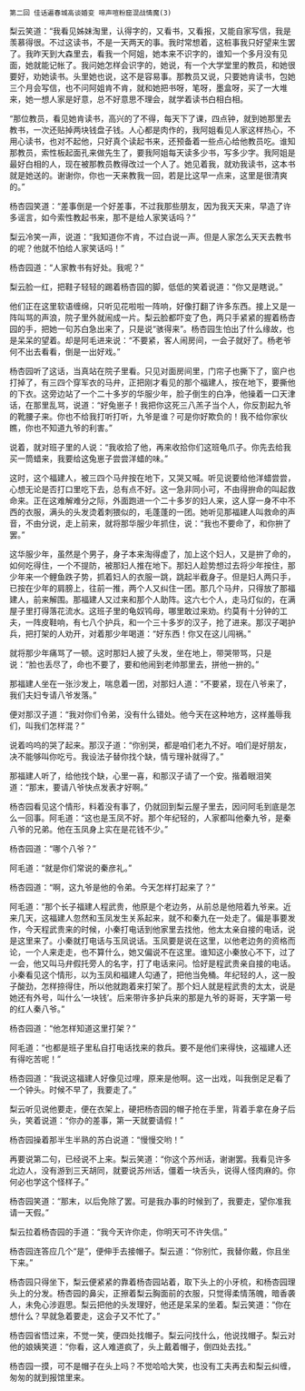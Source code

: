     第二回 佳话遍春城高谈婚变 啼声喧粉窟混战情魔(3) 

   梨云笑道：“我看见姊妹淘里，认得字的，又看书，又看报，又能自家写信，我是羡慕得很。不过这读书，不是一天两天的事。我时常想着，这桩事我只好望来生罢了。我昨天到大森里去，看我一个阿姐，她本来不识字的，谁知一个多月没有见面，她就能记帐了。我问她怎样会识字的，她说，有一个大学堂里的教员，和她很要好，劝她读书。头里她也说，这不是容易事。那教员又说，只要她肯读书，包她三个月会写信，也不问阿姐肯不肯，就和她把书呀，笔呀，墨盒呀，买了一大堆来，她一想人家是好意，总不好意思不理会，就学着读书白相白相。

   “那位教员，看见她肯读书，高兴的了不得，每天下了课，四点钟，就到她那里去教书，一次还贴掉两块钱盘子钱。人心都是肉作的，我阿姐看见人家这样热心，不用心读书，也对不起他，只好真个读起书来，还预备着一些点心给他教员吃。谁知那教员，索性板起面孔来做先生了，要我阿姐每天读多少书，写多少字。我阿姐是最好白相的人，现在被那教员教得改过一个人了。她见着我，就劝我读书，这本书就是她送的。谢谢你，你也一天来教我一回，若是比这早一点来，这里是很清爽的。”

   杨杏园笑道：“差事倒是一个好差事，不过我那些朋友，因为我天天来，早造了许多谣言，如今索性教起书来，那不是给人家笑话吗？”

   梨云冷笑一声，说道：“我知道你不肯，不过白说一声。但是人家怎么天天去教书的呢？他就不怕给人家笑话吗！”

   杨杏园道：“人家教书有好处。我呢？”

   梨云脸一红，把鞋子轻轻的踢着杨杏园的脚，低低的笑着说道：“你又是瞎说。”

   他们正在这里软语缠绵，只听见花啦啦一阵响，好像打翻了许多东西。接上又是一阵叫骂的声浪，院子里外就闹成一片。梨云脸都吓变了色，两只手紧紧的握着杨杏园的手，把她一句苏白急出来了，只是说“骇得来”。杨杏园生怕出了什么缘故，也是呆呆的望着。却是阿毛进来说：“不要紧，客人闹房间，一会子就好了。杨老爷何不出去看看，倒是一出好戏。”

   杨杏园听了这话，当真站在院子里看。只见对面房间里，门帘子也撕下了，窗户也打掉了，有三四个穿军衣的马弁，正把刚才看见的那个福建人，按在地下，要撕他的下衣。这旁边站了一个二十多岁的华服少年，脸子倒生的白净，他操着一口天津话，在那里乱骂，说道：“好兔崽子！我把你这死三八羔子当个人，你反割起九爷的靴腰子来。你也不给我打听打听，九爷是谁？可是你好欺负的！我不给你家伙瞧，你也不知道九爷的利害。”

   说着，就对班子里的人说：“我收拾了他，再来收拾你们这班龟爪子。你先去给我买一筒蜡来，我要给这兔崽子尝尝洋蜡的味。”

   这时，这个福建人，被三四个马弁按在地下，又哭又喊。听见说要给他洋蜡尝尝，心想无论是否打口里吃下去，总有点不好。这一急非同小可，不由得拚命的叫起救命来。正在这难解难分之际，外面跑进一个二十多岁的妇人来，这人穿一身不中不西的衣服，满头的头发烫着刺猥似的，毛蓬蓬的一团。她听见那福建人叫救命的声音，不由分说，走上前来，就将那华服少年抓住，说：“我也不要命了，和你拚了罢。”

   这华服少年，虽然是个男子，身子本来淘得虚了，加上这个妇人，又是拚了命的，如何吃得住，一个不提防，被那妇人推在地下。那妇人趁势想过去将少年按住，那少年来一个鲤鱼跌子势，抓着妇人的衣服一跳，跳起半截身子。但是妇人两只手，已按在少年的肩膀上，往前一推，两个人又纠住一团。那几个马弁，只得放了那福建人，前来解围。那福建人又过来和那个人助阵。这六七个人，走马灯似的，在满屋子里打得落花流水。这班子里的龟奴鸨母，哪里敢过来劝。约莫有十分钟的工夫，一阵皮鞋响，有七八个护兵，和一个三十多岁的汉子，抢了进来。那汉子喝护兵，把打架的人劝开，对着那少年喝道：“好东西！你又在这儿闯祸。”

   就将那少年痛骂了一顿。这时那妇人披了头发，坐在地上，带哭带骂，只是说：“脸也丢尽了，命也不要了，要和他闹到老帅那里去，拼他一拚的。”

   那福建人坐在一张沙发上，喘息着一团，对那妇人道：“不要紧，现在八爷来了，我们夫妇专请八爷发落。”

   便对那汉子道：“我对你们令弟，没有什么错处。他今天在这种地方，这样羞辱我们，叫我们怎样混？”

   说着呜呜的哭了起来。那汉子道：“你别哭，都是咱们老九不好。咱们是好朋友，决不能够叫你吃亏。我设法子替你找个缺，情亏理补就得了。”

   那福建人听了，给他找个缺，心里一喜，和那汉子请了一个安。揩着眼泪笑道：“那末，要请八爷快点发表才好啊。”

   杨杏园看见这个情形，料着没有事了，仍就回到梨云屋子里去，因问阿毛到底是怎么一回事。阿毛道：“这也是玉凤不好。那个年纪轻的，人家都叫他秦九爷，是秦八爷的兄弟。他在玉凤身上实在是花钱不少。”

   杨杏园道：“哪个八爷？”

   阿毛道：“就是你们常说的秦彦礼。”

   杨杏园道：“啊，这九爷是他的令弟。今天怎样打起来了？”

   阿毛道：“那个长子福建人程武贵，他原是个老边务，从前总是他陪着九爷来。近来几天，这福建人忽然和玉凤发生关系起来，就不和秦九在一处走了。偏是事要发作，今天程武贵来的时候，小秦打电话到他家里去找他，他太太亲自接的电话，说是这里来了。小秦就打电话与玉凤说话。玉凤要是说在这里，以他老边务的资格而论，一个人来走走，也不算什么，她又偏说不在这里。谁知这小秦放心不下，过了一会，他又叫马弁假托旁人的名字，打了电话来问。恰好是程武贵亲自接的电话。小秦看见这个情形，以为玉凤和福建人勾通了，把他当免桶。年纪轻的人，这一股子酸劲，怎样捺得住，所以他就跑着来打架了。那个妇人就是程武贵的太太，说是她还有外号，叫什么‘一块钱’。后来带许多护兵来的那是九爷的哥哥，天字第一号的红人秦八爷。”

   杨杏园道：“他怎样知道这里打架？”

   阿毛道：“也都是班子里私自打电话找来的救兵。要不是他们来得快，这福建人还有得吃苦呢！”

   杨杏园道：“我说这福建人好像见过哩，原来是他啊。这一出戏，叫我倒足足看了一个钟头。时候不早了，我要走了。”

   梨云听见说他要走，便在衣架上，硬把杨杏园的帽子抢在手里，背着手拿在身子后头，笑着说道：“你办的差事，第一天就要请假！”

   杨杏园操着那半生半熟的苏白说道：“慢慢交哟！”

   再要说第二句，已经说不上来。梨云笑道：“你这个苏州话，谢谢罢。我看见许多北边人，没有游到三天胡同，就要说苏州话，僵着一块舌头，说得人怪肉麻的。你何必也学这个怪样子。”

   杨杏园笑道：“那末，以后免除了罢。可是我办事的时候到了，我要走，望你准我请一天假。”

   梨云拉着杨杏园的手道：“我今天许你走，你明天可不许失信。”

   杨杏园连答应几个“是”，便伸手去接帽子。梨云道：“你别忙，我替你戴，你且坐下来。”

   杨杏园只得坐下，梨云便紧紧的靠着杨杏园站着，取下头上的小牙梳，和杨杏园理头上的分发。杨杏园的鼻尖，正擦着梨云胸面前的衣服，只觉得柔情荡魄，暗香袭人，未免心涉遐思。梨云把他的头发理好，他还是呆呆的坐着。梨云笑道：“你在想什么？早就急着要走，这会子又不忙了。”

   杨杏园省悟过来，不觉一笑，便四处找帽子。梨云问找什么，他说找帽子。梨云对他的娘姨笑道：“你看，这人难道疯了，头上戴着帽子，倒四处去找。”

   杨杏园一摸，可不是帽子在头上吗？不觉哈哈大笑，也没有工夫再去和梨云纠缠，匆匆的就到报馆里来。

